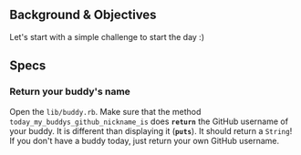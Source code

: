 ## Background & Objectives
Let's start with a simple challenge to start the day :)

## Specs

### Return your buddy's name

Open the `lib/buddy.rb`. Make sure that the method `today_my_buddys_github_nickname_is` does **`return`** the GitHub username of your buddy. It is different than displaying it (**`puts`**). It should return a `String`! If you don't have a buddy today, just return your own GitHub username.
